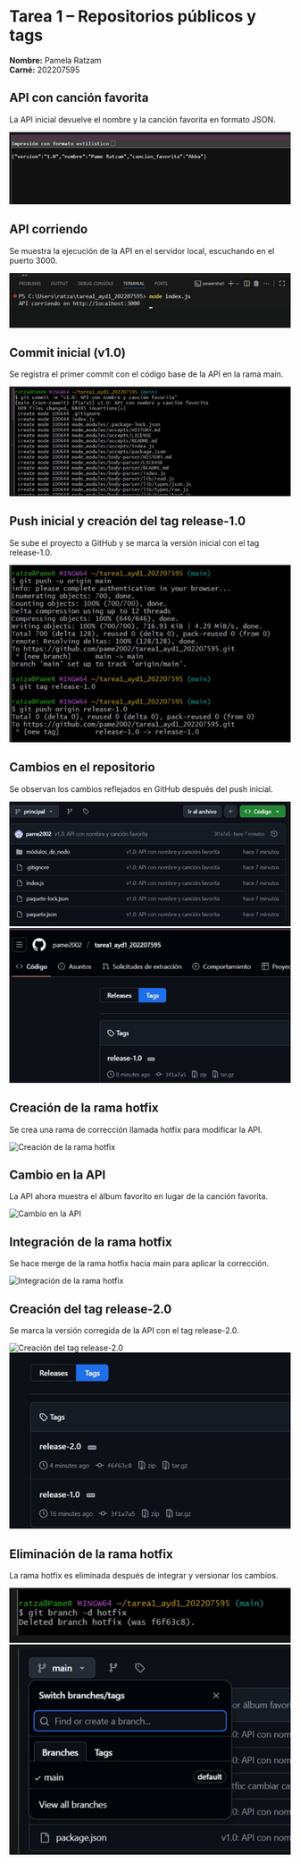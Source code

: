 # Tarea 1 – Repositorios públicos y tags

**Nombre:** Pamela Ratzam  
**Carné:** 202207595

## API con canción favorita

La API inicial devuelve el nombre y la canción favorita en formato JSON.

![API con canción favorita](Imagen1.png)

## API corriendo

Se muestra la ejecución de la API en el servidor local, escuchando en el puerto 3000.

![API corriendo](Imagen2.png)

## Commit inicial (v1.0)

Se registra el primer commit con el código base de la API en la rama main.

![Commit inicial (v1.0)](Imagen3.png)

## Push inicial y creación del tag release-1.0

Se sube el proyecto a GitHub y se marca la versión inicial con el tag release-1.0.

![Push inicial y creación del tag release-1.0](Imagen4.png)

## Cambios en el repositorio

Se observan los cambios reflejados en GitHub después del push inicial.

![Cambios en el repositorio](Imagen5.png)
![](Imagen6.png)

## Creación de la rama hotfix

Se crea una rama de corrección llamada hotfix para modificar la API.

![Creación de la rama hotfix]((Imagen7.png))

## Cambio en la API

La API ahora muestra el álbum favorito en lugar de la canción favorita.

![Cambio en la API]((Imagen8.png))

## Integración de la rama hotfix

Se hace merge de la rama hotfix hacia main para aplicar la corrección.

![Integración de la rama hotfix]((Imagen9.png))

## Creación del tag release-2.0

Se marca la versión corregida de la API con el tag release-2.0.

![Creación del tag release-2.0]((Imagen10.png))
![](Imagen11.png)

## Eliminación de la rama hotfix

La rama hotfix es eliminada después de integrar y versionar los cambios.

![Eliminación de la rama hotfix](Imagen12.png)
![](Imagen13.png)

